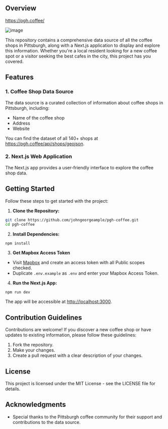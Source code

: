 ## Overview

<https://pgh.coffee/>

![image](https://github.com/user-attachments/assets/01c7834c-80b5-4dea-b86f-c3ea548cbb64)

This repository contains a comprehensive data source of all the coffee shops in Pittsburgh, along with a Next.js application to display and explore this information. Whether you're a local resident looking for a new coffee spot or a visitor seeking the best cafes in the city, this project has you covered.

## Features

### 1. Coffee Shop Data Source

The data source is a curated collection of information about coffee shops in Pittsburgh, including:

- Name of the coffee shop
- Address
- Website

<!--
* Roaster
* Contact details (phone, email)
* Operating hours
* Specialties/menu highlights
* Customer reviews and ratings
-->

You can find the dataset of all 140+ shops at <https://pgh.coffee/api/shops/geojson>.

### 2. Next.js Web Application

The Next.js app provides a user-friendly interface to explore the coffee shop data.

<!--
Key features include:
* Interactive map displaying the location of each coffee shop
* Search functionality to find coffee shops based on name, location, or specialties
* Detailed profiles for each coffee shop, including contact information and reviews
* User reviews and ratings for each coffee shop
* Responsive design for a seamless experience on desktop and mobile devices
-->

## Getting Started

Follow these steps to get started with the project:

1. **Clone the Repository:**

```bash
git clone https://github.com/johngeorgeample/pgh-coffee.git
cd pgh-coffee
```

2. **Install Dependencies:**

```
npm install
```

3. **Get Mapbox Access Token**

- Visit [Mapbox](https://docs.mapbox.com/help/getting-started/access-tokens/) and create an access token with all Public scopes checked.
- Duplicate `.env.example` as `.env` and enter your Mapbox Access Token.

4. **Run the Next.js App:**

```
npm run dev
```

The app will be accessible at <http://localhost:3000>.

## Contribution Guidelines

Contributions are welcome! If you discover a new coffee shop or have updates to existing information, please follow these guidelines:

1. Fork the repository.
2. Make your changes.
3. Create a pull request with a clear description of your changes.

## License

This project is licensed under the MIT License - see the LICENSE file for details.

## Acknowledgments

- Special thanks to the Pittsburgh coffee community for their support and contributions to the data source.
